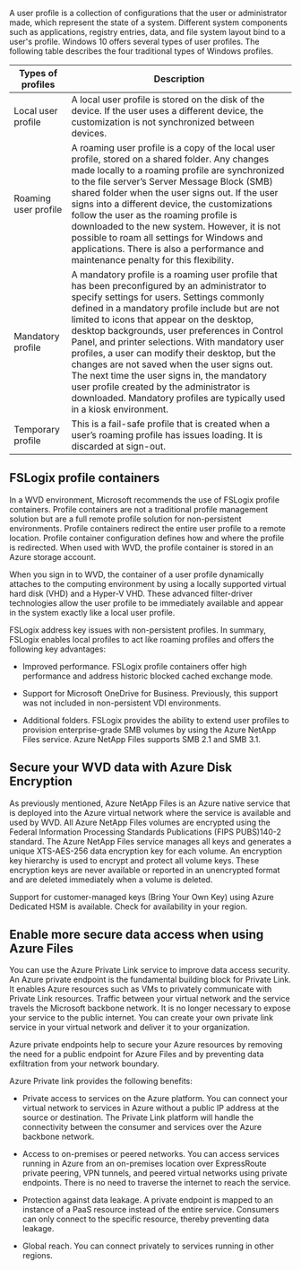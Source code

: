 A user profile is a collection of configurations that the user or administrator made, which represent the state of a system. Different system components such as applications, registry entries, data, and file system layout bind to a user's profile. Windows 10 offers several types of user profiles. The following table describes the four traditional types of Windows profiles.

| **Types of profiles** | **Description**                             |
| --------------------- | ---------------------------------- |
| Local user profile    | A local user profile is  stored on the disk of the device. If the user uses a different device, the  customization is not synchronized between devices. |
| Roaming user profile  | A roaming user profile is a copy of the local user profile,  stored on a shared folder. Any changes made locally to a roaming profile are synchronized  to the file server’s Server Message Block (SMB) shared folder when the user  signs out. If the user signs into a different device, the customizations  follow the user as the roaming profile is downloaded to the new system.  However, it is not possible to roam all settings for Windows and  applications. There is also a performance and maintenance penalty for this  flexibility. |
| Mandatory profile     | A mandatory profile is a  roaming user profile that has been preconfigured by an administrator to  specify settings for users. Settings commonly defined in a mandatory profile include  but are not limited to icons that appear on the desktop, desktop backgrounds,  user preferences in Control Panel, and printer selections. With mandatory  user profiles, a user can modify their desktop, but the changes are not saved  when the user signs out. The next time the user signs in, the mandatory user  profile created by the administrator is downloaded. Mandatory profiles are typically  used in a kiosk environment. |
| Temporary profile     | This is a fail-safe profile that is created when a user’s roaming  profile has issues loading. It is discarded at sign-out. |

## FSLogix profile containers 

In a WVD environment, Microsoft recommends the use of FSLogix profile containers. Profile containers are not a traditional profile management solution but are a full remote profile solution for non-persistent environments. Profile containers redirect the entire user profile to a remote location. Profile container configuration defines how and where the profile is redirected. When used with WVD, the profile container is stored in an Azure storage account. 

When you sign in to WVD, the container of a user profile dynamically attaches to the computing environment by using a locally supported virtual hard disk (VHD) and a Hyper-V VHD. These advanced filter-driver technologies allow the user profile to be immediately available and appear in the system exactly like a local user profile. 

FSLogix address key issues with non-persistent profiles. In summary, FSLogix enables local profiles to act like roaming profiles and offers the following key advantages:

- Improved performance. FSLogix profile containers offer high performance and address historic blocked cached exchange mode.

- Support for Microsoft OneDrive for Business. Previously, this support was not included in non-persistent VDI environments.

- Additional folders. FSLogix provides the ability to extend user profiles to provision enterprise-grade SMB volumes by using the Azure NetApp Files service. Azure NetApp Files supports SMB 2.1 and SMB 3.1.

## Secure your WVD data with Azure Disk Encryption

As previously mentioned, Azure NetApp Files is an Azure native service that is deployed into the Azure virtual network where the service is available and used by WVD. All Azure NetApp Files volumes are encrypted using the Federal Information Processing Standards Publications (FIPS PUBS)140-2 standard. The Azure NetApp Files service manages all keys and generates a unique XTS-AES-256 data encryption key for each volume. An encryption key hierarchy is used to encrypt and protect all volume keys. These encryption keys are never available or reported in an unencrypted format and are deleted immediately when a volume is deleted.

Support for customer-managed keys (Bring Your Own Key) using Azure Dedicated HSM is available. Check for availability in your region. 

## Enable more secure data access when using Azure Files

You can use the Azure Private Link service to improve data access security. An Azure private endpoint is the fundamental building block for Private Link. It enables Azure resources such as VMs to privately communicate with Private Link resources. Traffic between your virtual network and the service travels the Microsoft backbone network. It is no longer necessary to expose your service to the public internet. You can create your own private link service in your virtual network and deliver it to your organization. 

Azure private endpoints help to secure your Azure resources by removing the need for a public endpoint for Azure Files and by preventing data exfiltration from your network boundary. 

Azure Private link provides the following benefits:

- Private access to services on the Azure platform. You can connect your virtual network to services in Azure without a public IP address at the source or destination. The Private Link platform will handle the connectivity between the consumer and services over the Azure backbone network.

- Access to on-premises or peered networks. You can access services running in Azure from an on-premises location over ExpressRoute private peering, VPN tunnels, and peered virtual networks using private endpoints. There is no need to traverse the internet to reach the service.

- Protection against data leakage. A private endpoint is mapped to an instance of a PaaS resource instead of the entire service. Consumers can only connect to the specific resource, thereby preventing data leakage. 

- Global reach. You can connect privately to services running in other regions.